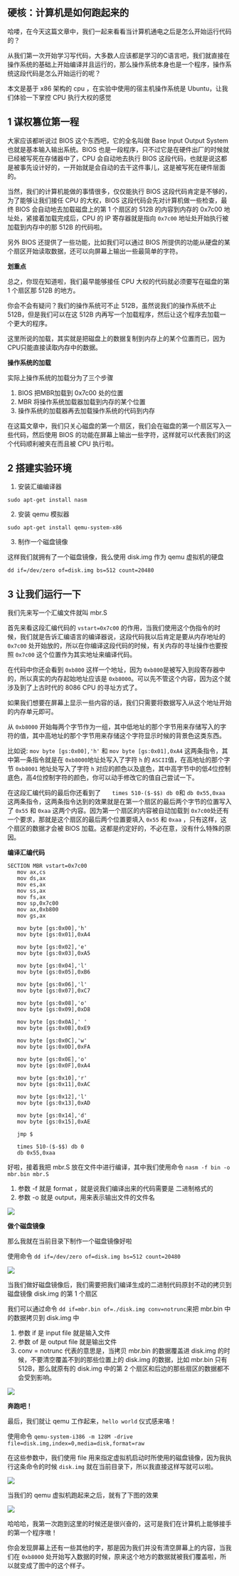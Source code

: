 ## 硬核：计算机是如何跑起来的

哈喽，在今天这篇文章中，我们一起来看看当计算机通电之后是怎么开始运行代码的？

从我们第一次开始学习写代码，大多数人应该都是学习的C语言吧，我们就直接在操作系统的基础上开始编译并且运行的，那么操作系统本身也是一个程序，操作系统这段代码是怎么开始运行的呢？

本文是基于 x86 架构的 cpu ，在实验中使用的宿主机操作系统是 Ubuntu，让我们体验一下掌控 CPU 执行大权的感觉

## 1 谋权篡位第一程

大家应该都听说过 BIOS 这个东西吧，它的全名叫做 Base Input Output System 也就是基本输入输出系统。BIOS 也是一段程序，只不过它是在硬件出厂的时候就已经被写死在存储器中了，CPU 会自动地去执行 BIOS 这段代码，也就是说这都是被事先设计好的，一开始就是会自动的去干这件事儿，这是被写死在硬件层面的。

当然，我们的计算机能做的事情很多，仅仅能执行 BIOS 这段代码肯定是不够的，为了能够让我们接任 CPU 的大权，BIOS 这段代码会先对计算机做一些检查，最终 BIOS 会自动地去加载磁盘上的第 1 个扇区的 512B 的内容到内存的 0x7c00 地址处，紧接着加载完成后，CPU 的 IP 寄存器就是指向 `0x7c00` 地址处开始执行被加载到内存中的那 512B 的代码啦。

另外 BIOS 还提供了一些功能，比如我们可以通过 BIOS 所提供的功能从硬盘的某个扇区开始读取数据，还可以向屏幕上输出一些最简单的字符。

**划重点**

总之，你现在知道啦，我们最早能够接任 CPU 大权的代码就必须要写在磁盘的第 1 个扇区那 512B 的地方。

你会不会有疑问？我们的操作系统可不止 512B，虽然说我们的操作系统不止 512B，但是我们可以在这 512B 内再写一个加载程序，然后让这个程序去加载一个更大的程序。

这里所说的加载，其实就是把磁盘上的数据复制到内存上的某个位置而已，因为CPU只能直接读取内存中的数据。

**操作系统的加载**

实际上操作系统的加载分为了三个步骤

1. BIOS 把MBR加载到 0x7c00 处的位置
2. MBR 将操作系统加载器加载到内存的某个位置
3. 操作系统的加载器再去加载操作系统的代码到内存

在这篇文章中，我们只关心磁盘的第一个扇区，我们会在磁盘的第一个扇区写入一些代码，然后使用 BIOS 的功能在屏幕上输出一些字符，这样就可以代表我们的这个代码顺利被夹在而且被 CPU 执行啦。



## 2 搭建实验环境

1. 安装汇编编译器

```shell
sudo apt-get install nasm
```

2. 安装 qemu 模拟器

```shell
sudo apt-get install qemu-system-x86
```

3. 制作一个磁盘镜像

这样我们就拥有了一个磁盘镜像，我么使用 disk.img 作为 qemu 虚拟机的硬盘

```
dd if=/dev/zero of=disk.img bs=512 count=20480
```



## 3 让我们运行一下

我们先来写一个汇编文件就叫 mbr.S

首先来看这段汇编代码的 `vstart=0x7c00` 的作用，当我们使用这个伪指令的时候，我们就是告诉汇编语言的编译器说，这段代码我以后肯定是要从内存地址的 `0x7c00` 处开始放的，所以在你编译这段代码的时候，有关内存的寻址操作也要按照 `0x7c00` 这个位置作为其实地址来编译代码。

在代码中你还会看到 `0xb800` 这样一个地址，因为 `0xb800`是被写入到段寄存器中的，所以真实的内存起始地址应该是 `0xb8000`。可以先不管这个内容，因为这个就涉及到了上古时代的 8086 CPU 的寻址方式了。

如果我们想要在屏幕上显示一些内容的话，我们只需要将数据写入从这个地址开始的内存单元即可。

从 `0xb8000` 开始每两个字节作为一组，其中低地址的那个字节用来存储写入的字符的值，其中高地址的那个字节用来存储这个字符显示时候的背景色这类东西。

比如说: `mov byte [gs:0x00],'h'` 和 `mov byte [gs:0x01],0xA4` 这两条指令，其中第一条指令就是在 `0xb8000`地址处写入了字符 `h` 的 `ASCII`值，在高地址的那个字节 `0xb8001` 地址处写入了字符 `h` 对应的颜色以及底色，其中高字节中的低4位控制底色，高4位控制字符的颜色，你可以动手修改它的值自己尝试一下。

在这段汇编代码的最后你还看到了 `   times 510-($-$$) db 0`和 `db 0x55,0xaa` 这两条指令，这两条指令达到的效果就是在第一个扇区的最后两个字节的位置写入了 `0x55` 和 `0xaa` 这两个内容。因为第一个扇区的内容被自动加载到 `0x7c00`处还有一个要求，那就是这个扇区的最后两个位置要填入 `0x55` 和 `0xaa` ，只有这样，这个扇区的数据才会被 BIOS 加载。这都是约定好的，不必在意，没有什么特殊的原因。

**编译汇编代码**

```assembly
SECTION MBR vstart=0x7c00         
   mov ax,cs      
   mov ds,ax
   mov es,ax
   mov ss,ax
   mov fs,ax
   mov sp,0x7c00
   mov ax,0xb800
   mov gs,ax     

   mov byte [gs:0x00],'h'
   mov byte [gs:0x01],0xA4

   mov byte [gs:0x02],'e'
   mov byte [gs:0x03],0xA5

   mov byte [gs:0x04],'l'
   mov byte [gs:0x05],0xB6	  

   mov byte [gs:0x06],'l'
   mov byte [gs:0x07],0xC7

   mov byte [gs:0x08],'o'
   mov byte [gs:0x09],0xD8

   mov byte [gs:0x0A],' '
   mov byte [gs:0x0B],0xE9

   mov byte [gs:0x0C],'w'
   mov byte [gs:0x0D],0xFA

   mov byte [gs:0x0E],'o'
   mov byte [gs:0x0F],0xA4

   mov byte [gs:0x10],'r'
   mov byte [gs:0x11],0xAC

   mov byte [gs:0x12],'l'
   mov byte [gs:0x13],0xAD

   mov byte [gs:0x14],'d'
   mov byte [gs:0x15],0xAE

   jmp $

   times 510-($-$$) db 0
   db 0x55,0xaa
```



好啦，接着我把 mbr.S 放在文件中进行编译，其中我们使用命令 `nasm -f bin -o mbr.bin mbr.S`

1. 参数 -f 就是 format ，就是说我们编译出来的代码需要是 二进制格式的
2. 参数 -o 就是 output，用来表示输出文件的文件名

![](content.assets/image-20231001202623685.png)

**做个磁盘镜像**

那么我就在当前目录下制作一个磁盘镜像好啦

使用命令 `dd if=/dev/zero of=disk.img bs=512 count=20480`

![](content.assets/image-20231001203054703.png)

当我们做好磁盘镜像后，我们需要把我们编译生成的二进制代码原封不动的拷贝到磁盘镜像 disk.img 的第 1 个扇区

我们可以通过命令 `dd if=mbr.bin of=./disk.img conv=notrunc`来把 mbr.bin 中的数据拷贝到 disk.img 中

1. 参数 if 是 input file 就是输入文件
2. 参数 of 是 output file 就是输出文件
3. conv = notrunc 代表的意思是，当拷贝 mbr.bin 的数据覆盖进 disk.img 的时候，不要清空覆盖不到的那些位置上的 disk.img 的数据，比如 mbr.bin 只有 512B，那么就原有的 disk.img 中的第 2 个扇区和后边的那些扇区的数据都不会受到影响。

![](content.assets/image-20231001203308835.png)

**奔跑吧！**

最后，我们就让 qemu 工作起来，`hello world` 仪式感来咯！

使用命令 `qemu-system-i386 -m 128M -drive file=disk.img,index=0,media=disk,format=raw`

在这些参数中，我们使用 file 用来指定虚拟机启动时所使用的磁盘镜像，因为我执行这条命令的时候 `disk.img` 就在当前目录下，所以我直接这样写就可以啦。

![](content.assets/image-20231001204701841.png)

当我们的 qemu 虚拟机跑起来之后，就有了下图的效果

![](content.assets/image-20231001204742931.png)

哈哈哈，我第一次跑到这里的时候还是很兴奋的，这可是我们在计算机上能够接手的第一个程序嗷！

你会发现屏幕上还有一些其他的字，那是因为我们并没有清空屏幕上的内容，当我们在 `0xb8000` 处开始写入数据的时候，原来这个地方的数据就被我们覆盖啦，所以就变成了图中的这个样子。





